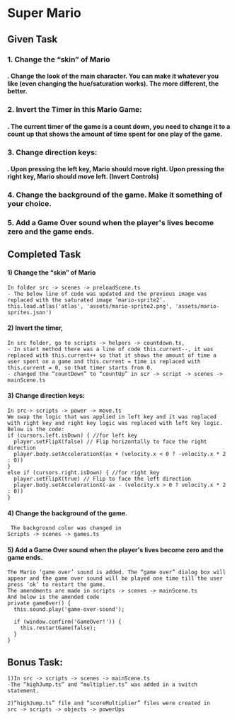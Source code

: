 # Super Mario
## Given Task

### 1.	Change the “skin” of Mario
#### .	Change the look of the main character. You can make it whatever you like (even changing the hue/saturation works). The more different, the better.
### 2.	Invert the Timer in this Mario Game:
#### .	The current timer of the game is a count down, you need to change it to a count up that shows the amount of time spent for one play of the game.
### 3.	Change direction keys:
#### .	Upon pressing the left key, Mario should move right. Upon pressing the right key, Mario should move left. (Invert Controls)
### 4.	Change the background of the game. Make it something of your choice.
### 5.	Add a Game Over sound when the player's lives become zero and the game ends.

## Completed Task 

#### 1) Change the “skin” of Mario
```
In folder src -> scenes -> preloadScene.ts 
- The below line of code was updated and the previous image was replaced with the saturated image ‘mario-sprite2’.
this.load.atlas('atlas', 'assets/mario-sprite2.png', 'assets/mario-sprites.json')
```
#### 2) Invert the timer, 
```
In src folder, go to scripts -> helpers -> countdown.ts,
- In start method there was a line of code this.current--, it was replaced with this.current++ so that it shows the amount of time a user spent on a game and this.current = time is replaced with this.current = 0, so that timer starts from 0.
- changed the “countDown” to “countUp” in scr -> script -> scenes -> mainScene.ts
```
#### 3) Change direction keys:
```
In src-> scripts -> power -> move.ts
We swap the logic that was applied in left key and it was replaced with right key and right key logic was replaced with left key logic. Below is the code: 
if (cursors.left.isDown) { //for left key
  player.setFlipX(false) // Flip horizontally to face the right direction
  player.body.setAccelerationX(ax + (velocity.x < 0 ? -velocity.x * 2 : 0))
}
else if (cursors.right.isDown) { //for right key
  player.setFlipX(true) // Flip to face the left direction
  player.body.setAccelerationX(-ax - (velocity.x > 0 ? velocity.x * 2 : 0))
} 
```
#### 4) Change the background of the game. 
```
 The background color was changed in 
Scripts -> scenes -> games.ts
```

#### 5) Add a Game Over sound when the player's lives become zero and the game ends.
```
The Mario ‘game over’ sound is added. The “game over” dialog box will appear and the game over sound will be played one time till the user press ‘ok’ to restart the game.
The amendments are made in scripts -> scenes -> mainScene.ts
And below is the amended code 
private gameOver() {
  this.sound.play('game-over-sound');
  
  if (window.confirm('GameOver!')) {
    this.restartGame(false);
  }
}
```
## Bonus Task:

```
1)In src -> scripts -> scenes -> mainScene.ts 
-The “highJump.ts” and “multiplier.ts” was added in a switch statement.
```
```
2)“highJump.ts” file and “scoreMultiplier” files were created in
src -> scripts -> objects -> powerUps
```





